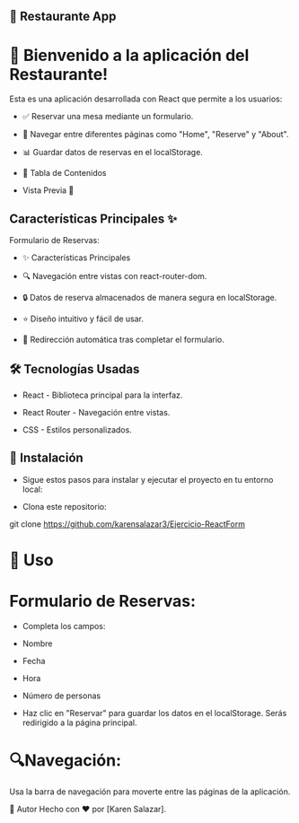 ## 🍲 Restaurante App

# 🎉 Bienvenido a la aplicación del Restaurante!
Esta es una aplicación desarrollada con React que permite a los usuarios:

- ✅ Reservar una mesa mediante un formulario.

- 🏢 Navegar entre diferentes páginas como "Home", "Reserve" y "About".

- 📊 Guardar datos de reservas en el localStorage.

- 📑 Tabla de Contenidos

- Vista Previa 🎥

## Características Principales ✨

Formulario de Reservas:

- ✨ Características Principales

- 🔍 Navegación entre vistas con react-router-dom.

- 🔒 Datos de reserva almacenados de manera segura en localStorage.

- ⭐ Diseño intuitivo y fácil de usar.

- 🔀 Redirección automática tras completar el formulario.

## 🛠️ Tecnologías Usadas

- React - Biblioteca principal para la interfaz.

- React Router - Navegación entre vistas.

- CSS - Estilos personalizados.

## 🔧 Instalación

- Sigue estos pasos para instalar y ejecutar el proyecto en tu entorno local:

- Clona este repositorio:

git clone https://github.com/karensalazar3/Ejercicio-ReactForm


# 🔄 Uso

# Formulario de Reservas:

- Completa los campos:

- Nombre
- Fecha
- Hora
- Número de personas

- Haz clic en "Reservar" para guardar los datos en el localStorage.
Serás redirigido a la página principal.
 
# 🔍Navegación:

Usa la barra de navegación para moverte entre las páginas de la aplicación.

👤 Autor
Hecho con ❤️ por [Karen Salazar].